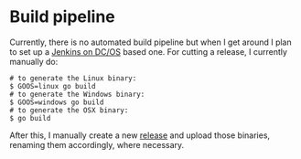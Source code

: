 # Build pipeline

Currently, there is no automated build pipeline but when I get around I plan to set up a [Jenkins on DC/OS](https://dcos.io/docs/1.7/usage/tutorials/jenkins/) based one. For cutting a release, I currently manually do:

    # to generate the Linux binary:
    $ GOOS=linux go build 
    # to generate the Windows binary:
    $ GOOS=windows go build
    # to generate the OSX binary:
    $ go build

After this, I manually create a new [release](https://github.com/mhausenblas/dploy/releases) and upload those binaries, renaming them accordingly, where necessary.